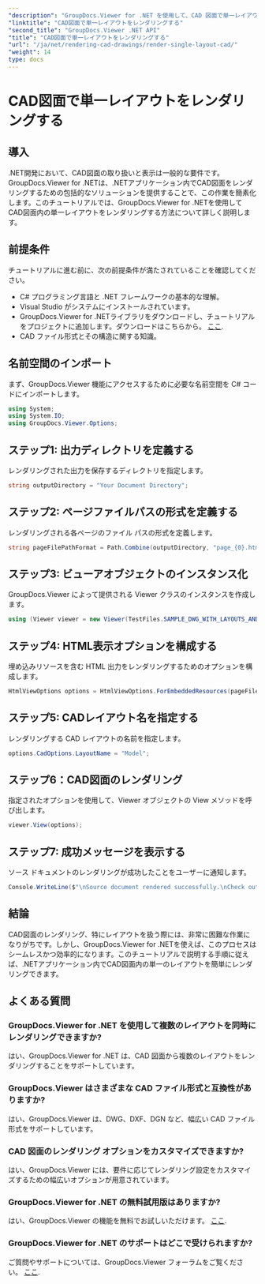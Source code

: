 ```yaml
---
"description": "GroupDocs.Viewer for .NET を使用して、CAD 図面で単一レイアウトをレンダリングする方法を学びます。簡単な手順で、.NET アプリケーションにシームレスに統合できます。"
"linktitle": "CAD図面で単一レイアウトをレンダリングする"
"second_title": "GroupDocs.Viewer .NET API"
"title": "CAD図面で単一レイアウトをレンダリングする"
"url": "/ja/net/rendering-cad-drawings/render-single-layout-cad/"
"weight": 14
type: docs
---
```

# CAD図面で単一レイアウトをレンダリングする

## 導入
.NET開発において、CAD図面の取り扱いと表示は一般的な要件です。GroupDocs.Viewer for .NETは、.NETアプリケーション内でCAD図面をレンダリングするための包括的なソリューションを提供することで、この作業を簡素化します。このチュートリアルでは、GroupDocs.Viewer for .NETを使用してCAD図面内の単一レイアウトをレンダリングする方法について詳しく説明します。
## 前提条件
チュートリアルに進む前に、次の前提条件が満たされていることを確認してください。
- C# プログラミング言語と .NET フレームワークの基本的な理解。
- Visual Studio がシステムにインストールされています。
- GroupDocs.Viewer for .NETライブラリをダウンロードし、チュートリアルをプロジェクトに追加します。ダウンロードはこちらから。 [ここ](https://releases。groupdocs.com/viewer/net/).
- CAD ファイル形式とその構造に関する知識。

## 名前空間のインポート
まず、GroupDocs.Viewer 機能にアクセスするために必要な名前空間を C# コードにインポートします。

```csharp
using System;
using System.IO;
using GroupDocs.Viewer.Options;
```

## ステップ1: 出力ディレクトリを定義する
レンダリングされた出力を保存するディレクトリを指定します。
```csharp
string outputDirectory = "Your Document Directory";
```
## ステップ2: ページファイルパスの形式を定義する
レンダリングされる各ページのファイル パスの形式を定義します。
```csharp
string pageFilePathFormat = Path.Combine(outputDirectory, "page_{0}.html");
```
## ステップ3: ビューアオブジェクトのインスタンス化
GroupDocs.Viewer によって提供される Viewer クラスのインスタンスを作成します。
```csharp
using (Viewer viewer = new Viewer(TestFiles.SAMPLE_DWG_WITH_LAYOUTS_AND_LAYERS))
```
## ステップ4: HTML表示オプションを構成する
埋め込みリソースを含む HTML 出力をレンダリングするためのオプションを構成します。
```csharp
HtmlViewOptions options = HtmlViewOptions.ForEmbeddedResources(pageFilePathFormat);
```
## ステップ5: CADレイアウト名を指定する
レンダリングする CAD レイアウトの名前を指定します。
```csharp
options.CadOptions.LayoutName = "Model";
```
## ステップ6：CAD図面のレンダリング
指定されたオプションを使用して、Viewer オブジェクトの View メソッドを呼び出します。
```csharp
viewer.View(options);
```
## ステップ7: 成功メッセージを表示する
ソース ドキュメントのレンダリングが成功したことをユーザーに通知します。
```csharp
Console.WriteLine($"\nSource document rendered successfully.\nCheck output in {outputDirectory}.");
```

## 結論
CAD図面のレンダリング、特にレイアウトを扱う際には、非常に困難な作業になりがちです。しかし、GroupDocs.Viewer for .NETを使えば、このプロセスはシームレスかつ効率的になります。このチュートリアルで説明する手順に従えば、.NETアプリケーション内でCAD図面内の単一のレイアウトを簡単にレンダリングできます。
## よくある質問
### GroupDocs.Viewer for .NET を使用して複数のレイアウトを同時にレンダリングできますか?
はい、GroupDocs.Viewer for .NET は、CAD 図面から複数のレイアウトをレンダリングすることをサポートしています。
### GroupDocs.Viewer はさまざまな CAD ファイル形式と互換性がありますか?
はい、GroupDocs.Viewer は、DWG、DXF、DGN など、幅広い CAD ファイル形式をサポートしています。
### CAD 図面のレンダリング オプションをカスタマイズできますか?
はい、GroupDocs.Viewer には、要件に応じてレンダリング設定をカスタマイズするための幅広いオプションが用意されています。
### GroupDocs.Viewer for .NET の無料試用版はありますか?
はい、GroupDocs.Viewer の機能を無料でお試しいただけます。 [ここ](https://releases。groupdocs.com/).
### GroupDocs.Viewer for .NET のサポートはどこで受けられますか?
ご質問やサポートについては、GroupDocs.Viewer フォーラムをご覧ください。 [ここ](https://forum。groupdocs.com/c/viewer/9).
